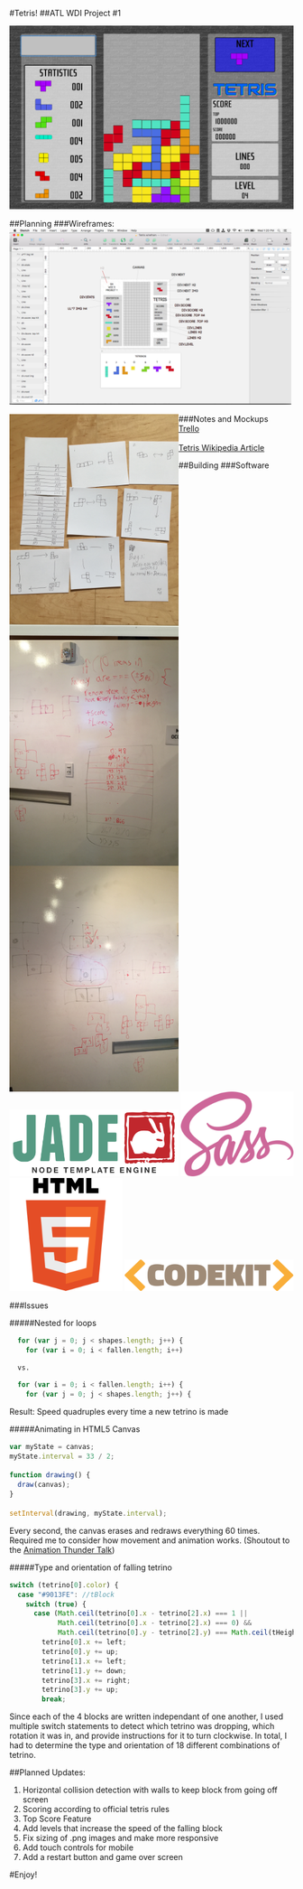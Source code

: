#Tetris!
##ATL WDI Project #1

<img src="images/tetris-screenshot.png" width='700px' alt="">


##Planning
###Wireframes:
<img src="images/mockup.png" width='500px' alt="">


###Notes and Mockups
<img src="images/notecards.jpg" width='300px' style="float:left" alt="">
<img src="images/planning1.jpg" width='300px' style="float:left" alt="">
<img src="images/planning2.jpg" width='300px' style="float:left" alt=""><br>
[Trello](https://trello.com/b/g5dBuQrF/tetris-wdi-project-1)<br><br>
[Tetris Wikipedia Article](https://en.wikipedia.org/wiki/Tetris)



##Building
###Software
<img src="images/jade-logo.svg" width='300px' alt="">
<img src="images/sass-logo.png" width='200px' alt="">
<img src="images/html5.png" width='200px' alt="">
<img src="images/codekit.png" width='300px' alt="">

###Issues

#####Nested for loops
  ```javascript
    for (var j = 0; j < shapes.length; j++) {
      for (var i = 0; i < fallen.length; i++)
  ```
      vs.
  ```javascript
    for (var i = 0; i < fallen.length; i++) {
      for (var j = 0; j < shapes.length; j++) {
  ```
  Result: Speed quadruples every time a new tetrino is made


#####Animating in HTML5 Canvas
  ```javascript
  var myState = canvas;
  myState.interval = 33 / 2;

  function drawing() {
    draw(canvas);
  }

  setInterval(drawing, myState.interval);
  ```
  Every second, the canvas erases and redraws everything 60 times.
  Required me to consider how movement and animation works. (Shoutout to the [Animation Thunder Talk](https://github.com/sims226/thunder-animation-basics))

#####Type and orientation of falling tetrino
  ```javascript
  switch (tetrino[0].color) {
    case "#9013FE": //tBlock
      switch (true) {
        case (Math.ceil(tetrino[0].x - tetrino[2].x) === 1 ||
              Math.ceil(tetrino[0].x - tetrino[2].x) === 0) &&
              Math.ceil(tetrino[0].y - tetrino[2].y) === Math.ceil(tHeight):
          tetrino[0].x += left;
          tetrino[0].y += up;
          tetrino[1].x += left;
          tetrino[1].y += down;
          tetrino[3].x += right;
          tetrino[3].y += up;
          break;
  ```
  Since each of the 4 blocks are written independant of one another, I used multiple switch statements to detect which tetrino was dropping, which rotation it was in, and provide instructions for it to turn clockwise.
  In total, I had to determine the type and orientation of 18 different combinations of tetrino.

##Planned Updates:
1. Horizontal collision detection with walls to keep block from going off screen
2. Scoring according to official tetris rules
3. Top Score Feature
4. Add levels that increase the speed of the falling block
5. Fix sizing of .png images and make more responsive
6. Add touch controls for mobile
7. Add a restart button and game over screen


#Enjoy!
